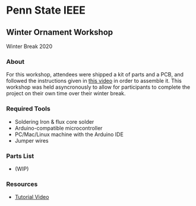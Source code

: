 # Penn State IEEE
## Winter Ornament Workshop
Winter Break 2020

### About 
For this workshop, attendees were shipped a kit of parts and a PCB, and followed the instructions given in [this video](https://www.youtube.com/watch?v=F8fKGx45B7o) in order to assemble it. This workshop was held asyncronously to allow for participants to complete the project on their own time over their winter break.

### Required Tools
- Soldering Iron & flux core solder
- Arduino-compatible microcontroller
- PC/Mac/Linux machine with the Arduino IDE
- Jumper wires

### Parts List
- (WIP)

### Resources
- [Tutorial Video](https://youtu.be/F8fKGx45B7o)
